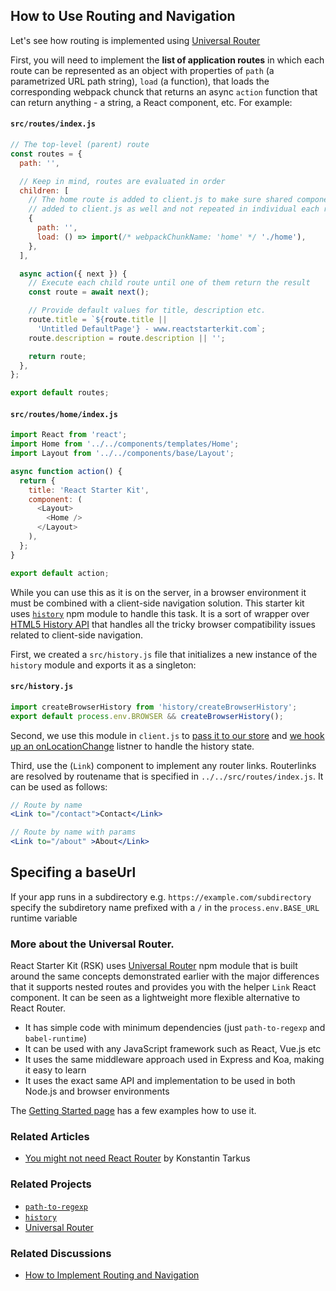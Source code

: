 ## How to Use Routing and Navigation

Let's see how routing is implemented using [Universal Router](https://github.com/kriasoft/universal-router)

First, you will need to implement the **list of application routes** in which each route can be
represented as an object with properties of `path` (a parametrized URL path string), `load`
(a function), that loads the corresponding webpack chunck that returns an async `action` function
that can return anything - a string, a React component, etc. For example:

#### `src/routes/index.js`

```js
// The top-level (parent) route
const routes = {
  path: '',

  // Keep in mind, routes are evaluated in order
  children: [
    // The home route is added to client.js to make sure shared components are
    // added to client.js as well and not repeated in individual each route chunk.
    {
      path: '',
      load: () => import(/* webpackChunkName: 'home' */ './home'),
    },
  ],

  async action({ next }) {
    // Execute each child route until one of them return the result
    const route = await next();

    // Provide default values for title, description etc.
    route.title = `${route.title ||
      'Untitled DefaultPage'} - www.reactstarterkit.com`;
    route.description = route.description || '';

    return route;
  },
};

export default routes;
```

#### `src/routes/home/index.js`

```js
import React from 'react';
import Home from '../../components/templates/Home';
import Layout from '../../components/base/Layout';

async function action() {
  return {
    title: 'React Starter Kit',
    component: (
      <Layout>
        <Home />
      </Layout>
    ),
  };
}

export default action;
```

While you can use this as it is on the server, in a browser environment it must be combined with a
client-side navigation solution. This starter kit uses [`history`](https://github.com/ReactTraining/history)
npm module to handle this task. It is a sort of wrapper over
[HTML5 History API](https://developer.mozilla.org/docs/Web/API/History_API) that
handles all the tricky browser compatibility issues related to client-side navigation.

First, we created a `src/history.js` file that initializes a new instance of the `history` module
and exports it as a singleton:

#### `src/history.js`

```js
import createBrowserHistory from 'history/createBrowserHistory';
export default process.env.BROWSER && createBrowserHistory();
```

Second, we use this module in `client.js` to [pass it to our store](../../src/client.js#41) and
[we hook up an onLocationChange](../../src/client.js#156) listner to handle the history state.

Third, use the (`Link`) component to implement any router links. Routerlinks are resolved by
routename that is specified in `../../src/routes/index.js`. It can be used as follows:

```jsx
// Route by name
<Link to="/contact">Contact</Link>

// Route by name with params
<Link to="/about" >About</Link>
```

## Specifing a baseUrl

If your app runs in a subdirectory e.g. `https://example.com/subdirectory` specify the subdiretory
name prefixed with a `/` in the `process.env.BASE_URL` runtime variable

### More about the Universal Router.

React Starter Kit (RSK) uses [Universal Router](https://github.com/kriasoft/universal-router) npm
module that is built around the same concepts demonstrated earlier with the major differences that
it supports nested routes and provides you with the helper `Link` React component. It can be seen as
a lightweight more flexible alternative to React Router.

* It has simple code with minimum dependencies (just `path-to-regexp` and `babel-runtime`)
* It can be used with any JavaScript framework such as React, Vue.js etc
* It uses the same middleware approach used in Express and Koa, making it easy to learn
* It uses the exact same API and implementation to be used in both Node.js and browser environments

The [Getting Started page](https://github.com/kriasoft/universal-router/blob/master/docs/getting-started.md)
has a few examples how to use it.

### Related Articles

* [You might not need React Router](https://medium.freecodecamp.com/you-might-not-need-react-router-38673620f3d) by Konstantin Tarkus

### Related Projects

* [`path-to-regexp`](https://github.com/pillarjs/path-to-regexp)
* [`history`](https://github.com/ReactTraining/history)
* [Universal Router](https://github.com/kriasoft/universal-router)

### Related Discussions

* [How to Implement Routing and Navigation](https://github.com/kriasoft/react-starter-kit/issues/748)
